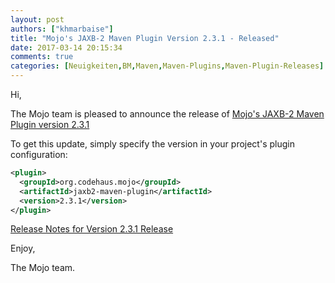 ```yaml
---
layout: post
authors: ["khmarbaise"]
title: "Mojo's JAXB-2 Maven Plugin Version 2.3.1 - Released"
date: 2017-03-14 20:15:34
comments: true
categories: [Neuigkeiten,BM,Maven,Maven-Plugins,Maven-Plugin-Releases]
---
```

Hi,

The Mojo team is pleased to announce the release of 
[Mojo's JAXB-2 Maven Plugin version 2.3.1](http://www.mojohaus.org/jaxb2-maven-plugin/Documentation/v2.3.1/index.html)


To get this update, simply specify the version in your project's plugin configuration:

```xml
<plugin>
  <groupId>org.codehaus.mojo</groupId>
  <artifactId>jaxb2-maven-plugin</artifactId>
  <version>2.3.1</version>
</plugin>
```

[Release Notes for Version 2.3.1 Release](http://www.mojohaus.org/jaxb2-maven-plugin/Documentation/v2.3.1/github-report.html)

Enjoy,

The Mojo team.
